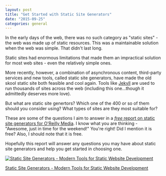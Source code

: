 ```yaml
---
layout: post
title: "Get Started with Static Site Generators"
date: "2015-09-25"
categories: general
---
```


In the early days of the web, there was no such category as "static sites" - the web was made up of static resources. This was a maintainable solution when the web was simple. That didn't last long.

Static sites had enormous limitations that made them an impractical solution for most web sites - even the relatively simple ones.

More recently, however, a combination of asynchronous content, third-party services and new tools, called static site generators, have made the old skool static site both feasible and cool again. Tools like [Jekyll](http://jekyllrb.com/) are used to run thousands of sites across the web (including this one...though it admittedly deserves more love).

But what are static site genertors? Which one of the 400 or so of them should you consider using? What types of sites are they most suitable for?

These are some of the questions I aim to answer in a [*free* report on static site generators for O'Reilly Media](http://www.oreilly.com/web-platform/free/static-site-generators.csp). I know what you are thinking - "Awesome, just in time for the weekend!" You're right! Did I mention it is free? Also, I should note that it is free.

Hopefully this report will answer any questions you may have about static site generators and help you get started in choosing one.

[![Static Site Generators - Modern Tools for Static Website Development](http://covers.oreillystatic.com/images/0636920040095/cat.gif)](http://www.oreilly.com/web-platform/free/static-site-generators.csp)

[Static Site Generators - Modern Tools for Static Website Development](http://www.oreilly.com/web-platform/free/static-site-generators.csp)
